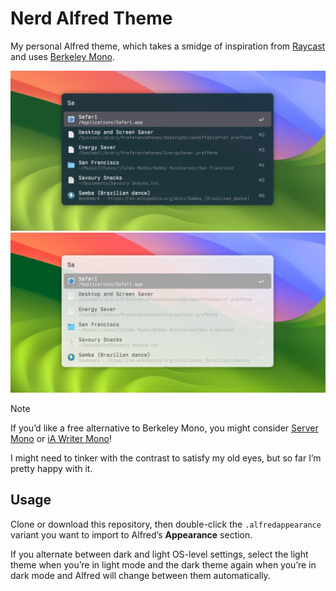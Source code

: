 # Nerd Alfred Theme

My personal Alfred theme, which takes a smidge of inspiration from [Raycast](https://www.raycast.com) and uses [Berkeley Mono](https://berkeleygraphics.com/typefaces/berkeley-mono/).

![Dark Theme Screenshot](resources/screenshot-dark.jpg)
![Light Theme Screenshot](resources/screenshot-light.jpg)

> [!NOTE]
> If you’d like a free alternative to Berkeley Mono, you might consider [Server Mono](https://servermono.com) or [iA Writer Mono](https://github.com/iaolo/iA-Fonts)!

I might need to tinker with the contrast to satisfy my old eyes, but so far I’m pretty happy with it.

## Usage

Clone or download this repository, then double-click the `.alfredappearance` variant you want to import to Alfred’s **Appearance** section.

If you alternate between dark and light OS-level settings, select the light theme when you’re in light mode and the dark theme again when you’re in dark mode and Alfred will change between them automatically.
